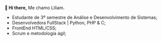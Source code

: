   **👋 Hi there,**
  Me chamo Liliam.
  - Estudante de 3º semestre de Análise e Desenvolvimento de Sistemas;
  - Desenvolvedora FullStack | Python, PHP & C;
  - FrontEnd HTML/CSS;
  - Scrum e metodologia ágil;
